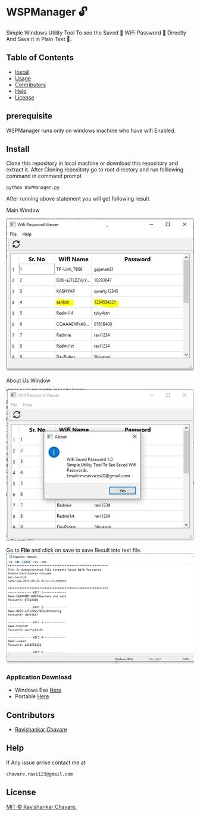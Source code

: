 # WSPManager :unlock:
Simple Windows Utility Tool To see the Saved :satellite: WiFi Password :closed_lock_with_key: Directly And Save it in Plain Text :notebook_with_decorative_cover:.


## Table of Contents

- [Install](#install)
- [Usage](#usage)
- [Contributors](#Contributors)
- [Help](#Help)
- [License](#license)


## prerequisite
WSPManager runs only on windows machine who have wifi Enabled.

## Install
Clone this repository in local machine or download this repository and extract it.
After Cloning repositoty  go to root directory and run folllowing command in command prompt
```
python WSPManager.py
```
After running above statement you will get following result

Main Window

![Main Window](https://github.com/chavarera/WSPManager/blob/master/Screenshots/MainUI.PNG)

About Us Window

![About Us](https://github.com/chavarera/WSPManager/blob/master/Screenshots/AboutUs.PNG)

Go to **File** and click on save to save Result into text file.
![About Us](https://github.com/chavarera/WSPManager/blob/master/Screenshots/TextFilePassword.PNG)

### Application Download

- Windows Exe [Here](https://drive.google.com/uc?export=download&id=1TdfCXqtBdiNRtGwuRPMlUrST5w4j18ur)
- Portable [Here](https://drive.google.com/uc?export=download&id=1fIK6Cr2K6C_2Y4pLXQ6srnRqBlMMCecN)


## Contributors
- [Ravishankar Chavare](https://github.com/chavarera)

## Help
If Any issue arrise contact me at
```
chavare.ravi123@gmail.com
```
## License

[MIT © Ravishankar Chavare.](../LICENSE)


